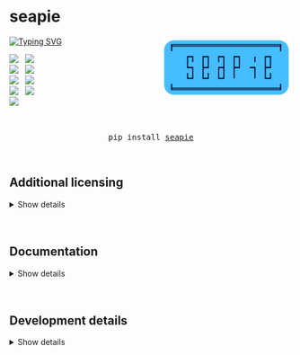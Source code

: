 <h1>seapie</h1>
<a href="https://git.io/typing-svg"><img src="https://readme-typing-svg.herokuapp.com?font=Fira+Code&size=25&duration=3000&pause=700&color=46BDFF&vCenter=true&random=false&width=350&height=40&lines=intuitive+debugger;free+and+open+source;powerful+code+stepping;remote+debugging" alt="Typing SVG" /></a>

<img src="./img/seapie.png" alt="seapie" height="110" align="right">

<div>
<p align="left">
  <a href="https://pypi.org/project/seapie/"><img src="https://static.pepy.tech/badge/seapie"></a>
  &nbsp;
  <a href="https://pypi.org/project/seapie/"><img src="https://img.shields.io/github/stars/hirsimaki-markus/seapie"/></a>
  <br>
  <a href="https://choosealicense.com/licenses/unlicense/"><img src="https://img.shields.io/badge/licence-The_Unlicence-purple"/></a>
  &nbsp;
  <a href="https://github.com/psf/black"><img src="https://img.shields.io/badge/style-black-000000"/></a>
  <br>
  <a href="https://en.wikipedia.org/wiki/Finland"><img src="https://img.shields.io/badge/made_with_%E2%9D%A4%20in-Finland-blue"/></a>
  &nbsp;
  <a href="https://github.com/hirsimaki-markus/seapie"><img src="https://img.shields.io/pypi/v/seapie"></a>
  <br>
  <a href="https://github.com/hirsimaki-markus/seapie"><img src="https://img.shields.io/badge/lines_of_code-1k-blue"/></a>
  &nbsp;
  <a href="https://github.com/hirsimaki-markus/seapie/graphs/contributors"><img src="https://img.shields.io/badge/contributions-welcome-blue"/></a>
  <br>
  <a href="https://www.python.org/"><img src="https://img.shields.io/badge/python-3.12.0-blue?logo=python&logoColor=white"/></a>
</p>
</div>


<div align="center">
    <br>
    <pre>pip install <a href="https://github.com/hirsimaki-markus/seapie">seapie</a></pre>
    <br>
</div>

## Additional licensing
<details><summary>Show details</summary>

This software is licensed under The Unlicense as the author's protest towards
the modern copyright landscape. If you need a different lisence for a legal or
compability reasons, just ask.

</details>

<br>
<br>

## Documentation
<details><summary>Show details</summary>

```python
>>> import seapie
>>> help(seapie)
>>> # Or take a look at the well documented source.
```

</details>

<br>
<br>





## Development details
<details><summary>Show details</summary>

  **Linting**
  ```bash
  seapie$ python -m isort .
  seapie$ python -m black .
  seapie$ python -m flake8 src/ test/
  ```

  **Testing**
  ```bash
  seapie$ python test/??????
  ```

  **Building & releasing**
  ```bash
  # Remember to increment __version__ in __init__.py
  seapie$ python -m build --wheel && rm -rf build/ && rm -rf src/seapie.egg-info/
  seapie$ python -m twine check dist/*
  seapie$ python -m twine upload dist/*
  seapie$ rm -rf dist/
  ```

</details>